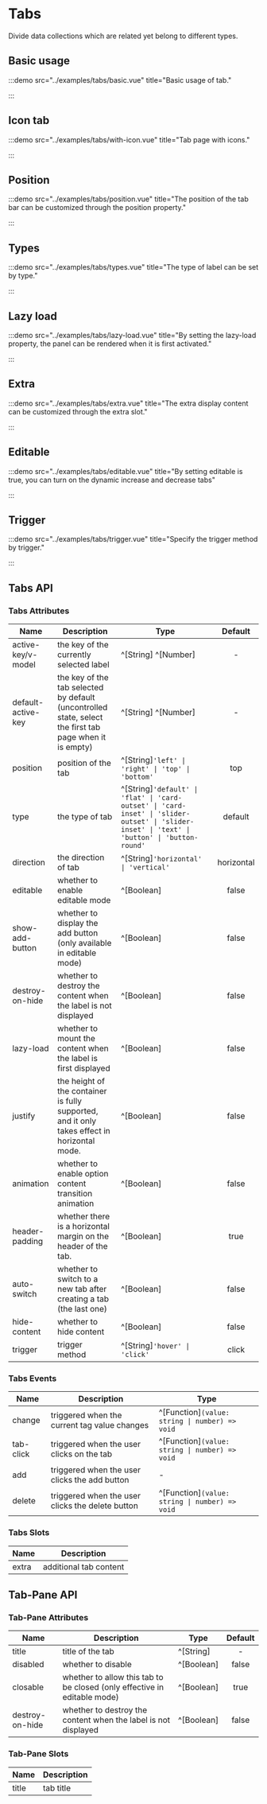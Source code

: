 # Tabs

Divide data collections which are related yet belong to different types.

## Basic usage

:::demo src="../examples/tabs/basic.vue" title="Basic usage of tab."

:::

## Icon tab

:::demo src="../examples/tabs/with-icon.vue" title="Tab page with icons."

:::

## Position

:::demo src="../examples/tabs/position.vue" title="The position of the tab bar can be customized through the position property."

:::

## Types

:::demo src="../examples/tabs/types.vue" title="The type of label can be set by type."

:::

## Lazy load

:::demo src="../examples/tabs/lazy-load.vue" title="By setting the lazy-load property, the panel can be rendered when it is first activated."

:::

## Extra

:::demo src="../examples/tabs/extra.vue" title="The extra display content can be customized through the extra slot."

:::

## Editable

:::demo src="../examples/tabs/editable.vue" title="By setting editable is true, you can turn on the dynamic increase and decrease tabs"

:::

## Trigger

:::demo src="../examples/tabs/trigger.vue" title="Specify the trigger method by trigger."

:::

## Tabs API

### Tabs Attributes

| Name | Description | Type | Default |
| ------ | ---- | ---- | :----: |
| active-key/v-model | the key of the currently selected label | ^[String] ^[Number] | - |
| default-active-key | the key of the tab selected by default (uncontrolled state, select the first tab page when it is empty) | ^[String] ^[Number] | - |
| position | position of the tab | ^[String]`'left' \| 'right' \| 'top' \| 'bottom'`| top |
| type | the type of tab | ^[String]`'default' \| 'flat' \| 'card-outset' \| 'card-inset' \| 'slider-outset' \| 'slider-inset' \| 'text' \| 'button' \| 'button-round'`| default |
| direction | the direction of tab | ^[String]`'horizontal' \| 'vertical'`| horizontal |
| editable | whether to enable editable mode | ^[Boolean] | false |
| show-add-button | whether to display the add button (only available in editable mode) | ^[Boolean] | false |
| destroy-on-hide | whether to destroy the content when the label is not displayed | ^[Boolean] | false |
| lazy-load | whether to mount the content when the label is first displayed | ^[Boolean] | false |
| justify | the height of the container is fully supported, and it only takes effect in horizontal mode. | ^[Boolean] | false |
| animation | whether to enable option content transition animation | ^[Boolean] | false |
| header-padding | whether there is a horizontal margin on the header of the tab. | ^[Boolean] | true |
| auto-switch | whether to switch to a new tab after creating a tab (the last one) | ^[Boolean] | false |
| hide-content | whether to hide content | ^[Boolean]  | false |
| trigger | trigger method | ^[String]`'hover' \| 'click'` | click |

### Tabs Events

| Name | Description | Type |
| ------ | ---- | ---- |
| change | triggered when the current tag value changes | ^[Function]`(value: string \| number) => void` |
| tab-click | triggered when the user clicks on the tab | ^[Function]`(value: string \| number) => void` |
| add | triggered when the user clicks the add button | - |
| delete | triggered when the user clicks the delete button | ^[Function]`(value: string \| number) => void` |

### Tabs Slots

| Name | Description |
| ------ | ---- |
| extra | additional tab content |

<!-- Tab-Pane -->
## Tab-Pane API

### Tab-Pane Attributes

| Name | Description | Type | Default |
| ------ | ---- | ---- | :----: |
| title | title of the tab | ^[String] | - |
| disabled | whether to disable | ^[Boolean] | false |
| closable | whether to allow this tab to be closed (only effective in editable mode) | ^[Boolean] | true |
| destroy-on-hide | whether to destroy the content when the label is not displayed | ^[Boolean] | false |

### Tab-Pane Slots

| Name | Description |
| ------ | ---- |
| title | tab title |
